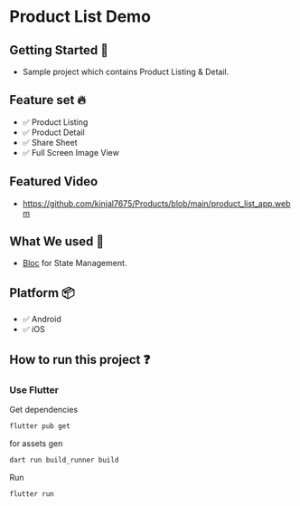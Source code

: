 
# Product List Demo 


## Getting Started 🤖

- Sample project which contains Product Listing & Detail.

## Feature set 🔥

- ✅ Product Listing
- ✅ Product Detail 
- ✅ Share Sheet
- ✅ Full Screen Image View

## Featured Video 
- https://github.com/kinjal7675/Products/blob/main/product_list_app.webm

## What We used 💪

- [Bloc](https://pub.dev/packages/flutter_bloc) for State Management.

## Platform 📦

- ✅ Android
- ✅ iOS

## How to run this project ❓

### Use Flutter

Get dependencies

```bash
flutter pub get
```

for assets gen
```bash
dart run build_runner build  
```

Run

```bash
flutter run 
```
 

[license_badge]: https://img.shields.io/badge/license-MIT-blue.svg
[license_link]: LICENSE
[very_good_analysis_badge]: https://img.shields.io/badge/style-very_good_analysis-B22C89.svg
[very_good_analysis_link]: https://pub.dev/packages/very_good_analysis


